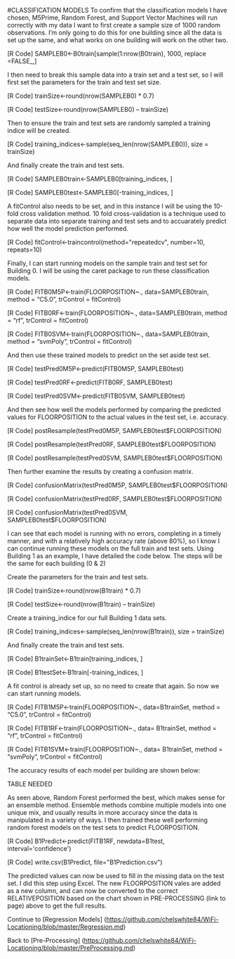 #CLASSIFICATION MODELS 
To confirm that the classification models I have chosen, M5Prime, Random Forest, and Support Vector Machines will run correctly with my data I want to first create a sample size of 1000 random observations. I’m only going to do this for one building since all the data is set up the same, and what works on one building will work on the other two. 

[R Code] SAMPLEB0<-B0train[sample(1:nrow(B0train), 1000, replace =FALSE_,]

I then need to break this sample data into a train set and a test set, so I will first set the parameters for the train and test set size. 

[R Code] trainSize<-round(nrow(SAMPLEB0) * 0.7) 

[R Code] testSize<-round(nrow(SAMPLEB0) – trainSize) 

Then to ensure the train and test sets are randomly sampled a training indice will be created. 

[R Code] training_indices<-sample(seq_len(nrow(SAMPLEB0)), size = trainSize) 

And finally create the train and test sets. 

[R Code] SAMPLEB0train<-SAMPLEB0[training_indices, ]

[R Code] SAMPLEB0test<-SAMPLEB0[-training_indices, ]

A fitControl also needs to be set, and in this instance I will be using the 10-fold cross validation method. 10 fold cross-validation is a technique used to separate data into separate training and test sets and to accuarately predict how well the model prediction performed. 

[R Code] fitControl<-traincontrol(method="repeatedcv", number=10, repeats=10)

Finally, I can start running models on the sample train and test set for Building 0. I will be using the caret package to run these classification models. 

[R Code] FITB0M5P<-train(FLOORPOSITION~., data=SAMPLEB0train, method = “C5.0”, trControl = fitControl) 

[R Code] FITB0RF<-train(FLOORPOSITION~., data=SAMPLEB0train, method = “rf”, trControl = fitControl) 

[R Code] FITB0SVM<-train(FLOORPOSITION~., data=SAMPLEB0train, method = “svmPoly”, trControl = fitControl) 

And then use these trained models to predict on the set aside test set. 

[R Code] testPred0M5P<-predict(FITB0M5P, SAMPLEB0test) 

[R Code] testPred0RF<-predict(FITB0RF, SAMPLEB0test) 

[R Code] testPred0SVM<-predict(FITB0SVM, SAMPLEB0test) 

And then see how well the models performed by comparing the predicted values for FLOORPOSITION to the actual values in the test set, i.e. accuracy. 

[R Code] postResample(testPred0M5P, SAMPLEB0test$FLOORPOSITION) 

[R Code] postResample(testPred0RF, SAMPLEB0test$FLOORPOSITION) 

[R Code] postResample(testPred0SVM, SAMPLEB0test$FLOORPOSITION) 

Then further examine the results by creating a confusion matrix. 

[R Code] confusionMatrix(testPred0M5P, SAMPLEB0test$FLOORPOSITION) 

[R Code] confusionMatrix(testPred0RF, SAMPLEB0test$FLOORPOSITION) 

[R Code] confusionMatrix(testPred0SVM, SAMPLEB0test$FLOORPOSITION) 

I can see that each model is running with no errors, completing in a timely manner, and with a relatively high accuracy rate (above 80%), so I know I can continue running these models on the full train and test sets. Using Building 1 as an example, I have detailed the code below. The steps will be the same for each building (0 & 2) 

Create the parameters for the train and test sets. 

[R Code] trainSize<-round(nrow(B1train) * 0.7) 

[R Code] testSize<-round(nrow(B1train) – trainSize) 

Create a training_indice for our full Building 1 data sets. 

[R Code] training_indices<-sample(seq_len(nrow(B1train)), size = trainSize) 

And finally create the train and test sets. 

[R Code] B1trainSet<-B1train[training_indices, ]

[R Code] B1testSet<-B1train[-training_indices, ]

A fit control is already set up, so no need to create that again. So now we can start running models. 

[R Code] FITB1M5P<-train(FLOORPOSITION~., data=B1trainSet, method = “C5.0”, trControl = fitControl) 

[R Code] FITB1RF<-train(FLOORPOSITION~., data= B1trainSet, method = “rf”, trControl = fitControl) 

[R Code] FITB1SVM<-train(FLOORPOSITION~., data= B1trainSet, method = “svmPoly”, trControl = fitControl) 

The accuracy results of each model per building are shown below: 

TABLE NEEDED 


As seen above, Random Forest performed the best, which makes sense for an ensemble method. Ensemble methods combine multiple models into one unique mix, and usually results in more accuracy since the data is manipulated in a variety of ways. I then trained these well performing random forest models on the test sets to predict FLOORPOSITION. 

[R Code] B1Predict<-predict(FITB1RF, newdata=B1test, interval='confidence')

[R Code] write.csv(B1Predict, file="B1Prediction.csv")

The predicted values can now be used to fill in the missing data on the test set. I did this step using Excel. The new FLOORPOSITION vales are added as a new column, and can now be converted to the correct RELATIVEPOSITION based on the chart shown in PRE-PROCESSING (link to page) above to get the full results.

Continue to [Regression Models] (https://github.com/chelswhite84/WiFi-Locationing/blob/master/Regression.md)

Back to [Pre-Processing] (https://github.com/chelswhite84/WiFi-Locationing/blob/master/PreProcessing.md)

